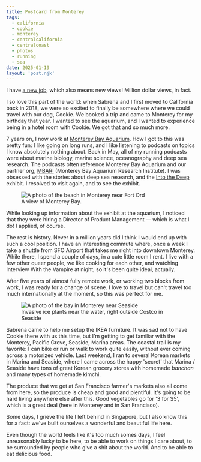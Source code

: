 ```yaml
---
title: Postcard from Monterey
tags: 
  - california
  - cookie
  - monterey
  - centralcalifornia
  - centralcoast
  - photos
  - running 
  - sea
date: 2025-01-19
layout: 'post.njk'
---
```


I have [a new job](/now/2025-01-19/), which also means new views! Million dollar views, in fact.

I so love this part of the world: when Sabrena and I first moved to California back in 2018, we were so excited to finally be somewhere where we could travel with our dog, Cookie. We booked a trip and came to Monterey for my birthday that year. I wanted to see the aquarium, and I wanted to experience being in a hotel room with Cookie. We got that and so much more.

7 years on, I now work at [Monterey Bay Aquarium](https://www.montereybayaquarium.org/). How I got to this was pretty fun: I like going on long runs, and I like listening to podcasts on topics I know absolutely nothing about. Back in May, all of my running podcasts were about marine biology, marine science, oceanography and deep sea research. The podcasts often reference Monterey Bay Aquarium and our partner org, [MBARI](https://www.mbari.org/) (Monterey Bay Aquarium Research Institute). I was obsessed with the stories about deep sea research, and the [Into the Deep](https://www.montereybayaquarium.org/visit/exhibits/into-the-deep) exhibit. I resolved to visit again, and to see the exhibit. 

<figure class="post-image">
<img src="/img/monterey_1.jpg" alt="A photo of the beach in Monterey near Fort Ord" loading="lazy" decoding="async" />

<figcaption>A view of Monterey Bay.</figcaption></figure>


While looking up information about the exhibit at the aquarium, I noticed that they were hiring a Director of Product Management — which is what I do! I applied, of course.

The rest is history. Never in a million years did I think I would end up with such a cool position. I have an interesting commute where, once a week I take a shuttle from SFO Airport that takes me right into downtown Monterey. While there, I spend a couple of days, in a cute little room I rent. I live with a few other queer people, we like cooking for each other, and watching Interview With the Vampire at night, so it's been quite ideal, actually.

After five years of almost fully remote work, or working two blocks from work, I was ready for a change of scene. I love to travel but can't travel too much internationally at the moment, so this was perfect for me.

<figure class="post-image">
<img src="/img/monterey_2.jpg" alt="A photo of the bay in Monterey near Seaside" loading="lazy" decoding="async" />

<figcaption>Invasive ice plants near the water, right outside Costco in Seaside</figcaption></figure>

Sabrena came to help me setup the IKEA furniture. It was sad not to have Cookie there with us this time, but I'm getting to get familiar with the Monterey, Pacific Grove, Seaside, Marina areas. The coastal trail is my favorite: I can bike or run or walk to work quite easily, without ever coming across a motorized vehicle. Last weekend, I ran to several Korean markets in Marina and Seaside, where I came across the happy 'secret' that Marina / Seaside have tons of great Korean grocery stores with homemade _banchan_ and many types of homemade kimchi.

The produce that we get at San Francisco farmer's markets also all come from here, so the produce is cheap and good and plentiful. It's going to be hard living anywhere else after this. Good vegetables go for '3 for $5', which is a great deal (here in Monterey and in San Francisco).

Some days, I grieve the life I left behind in Singapore, but I also know this for a fact: we've built ourselves a wonderful and beautiful life here.

Even though the world feels like it's too much somes days, I feel unreasonably lucky to be here, to be able to work on things I care about, to be surrounded by people who give a shit about the world. And to be able to eat delicious food.
